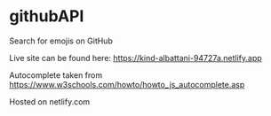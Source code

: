 # githubAPI
Search for emojis on GitHub

Live site can be found here: https://kind-albattani-94727a.netlify.app

Autocomplete taken from https://www.w3schools.com/howto/howto_js_autocomplete.asp

Hosted on netlify.com
